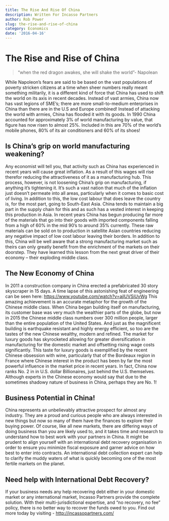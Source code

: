 ```yaml
---
title: The Rise And Rise Of China
description: Written For Incasso Partners
author: Rob Power
slug: the-rise-and-rise-of-china
category: Economics
date: '2016-04-16'
---
```

# The Rise and Rise of China

>  “when the red dragon awakes, she will shake the world”- Napolean

While Napoleon’s fears are said to be based on the vast populations of poverty stricken citizens at a time when sheer numbers really meant something militarily, it is a different kind of force that China has used to shift the world on its axis in recent decades. Instead of vast armies, China now has vast legions of SME’s; there are more small-to-medium enterprises in China than there are in the U.S and Europe combined! Instead of attacking the world with armies, China has flooded it with its goods. In 1990 China accounted for approximately 3% of world manufacturing by value, that figure has now risen to almost 25%. Included in this are 70% of the world’s mobile phones, 80% of its air conditioners and 60% of its shoes!
## Is China’s grip on world manufacturing weakening?
Any economist will tell you, that activity such as China has experienced in recent years will cause great inflation. As a result of this wages will rise therefor reducing the attractiveness of it as a manufacturing hub. This process, however, is not loosening China’s grip on manufacturing, if anything it’s tightening it. It’s such a vast nation that much of the inflation just doesn’t permeate into all areas, particularly when it comes to basic cost of living. In addition to this, the low cost labour that does leave the country is, for the most part, going to South-East Asia. China tends to maintain a big part in the supply chain for this and as such has a vested interest in keeping this production in Asia. In recent years China has begun producing far more of the materials that go into their goods with imported components falling from a high of 60% in the mid 90’s to around 35% currently. These raw materials can be sold on to production in satellite Asian countries reducing any negative impact of low cost labour leaving their borders. In addition to this, China will be well aware that a strong manufacturing market such as theirs can only greatly benefit from the enrichment of the markets on their doorstep. They have learned this lesson from the next great driver of their economy – their exploding middle class.
## The New Economy of China
In 2011 a construction company in China erected a prefabricated 30 story skyscraper in 15 days. A time lapse of this astonishing feat of engineering can be seen here:
https://www.youtube.com/watch?v=ajlUVSiUvWg
This amazing achievement is an accurate metaphor for the growth of the Chinese middle class. When China began building itself on manufacturing, its customer base was very much the wealthier parts of the globe, but now in 2015 the Chinese middle class numbers over 300 million people, larger than the entire population of the United States. And just as the magnificent building is earthquake resistant and highly energy efficient, so too are the tastes of the new Chinese wealthy, modern and refined.  The market for luxury goods has skyrocketed allowing for greater diversification in manufacturing for the domestic market and offsetting rising wage costs significantly.  This taste for luxury goods is exemplified by the recent Chinese obsession with wine, particularly that of the Bordeaux region in France where Chinese interest in the product has been by far the most powerful influence in the market price in recent years. In fact, China now ranks No. 2 in in U.S. dollar Billionaires, just behind the U.S. themselves. Although experts in the Chinese economy would say that due to the sometimes shadowy nature of business in China, perhaps they are No. 1!
## Business Potential in China!
China represents an unbelievably attractive prospect for almost any industry. They are a proud and curious people who are always interested in new things but now so many of them have the finances to explore their buying power. Of course, like all new markets, there are differing ways of doing business than you are likely used to, and it takes time and research to understand how to best work with your partners in China. It might be prudent to align yourself with an international debt recovery organisation in order to ensure you minimize fiscal exposure and garner advice on how best to enter into contracts. An international debt collection expert can help to clarify the muddy waters of what is quickly becoming one of the most fertile markets on the planet.
## Need help with International Debt Recovery?
If your business needs any help recovering debt either in your domestic market or any international market, Incasso Partners provide the complete solution. With their multi-jurisdictional expertise, and “no recovery, no fee” policy, there is no better way to recover the funds owed to you.
Find out more today by visiting - http://incassopartners.com/

